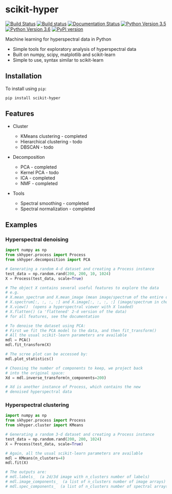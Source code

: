 # scikit-hyper
[![Build Status](https://travis-ci.com/priyankshah7/scikit-hyper.svg?token=xX99xZvXU9jWErT5D1zh&branch=master)](https://travis-ci.com/priyankshah7/scikit-hyper)
[![Build status](https://ci.appveyor.com/api/projects/status/q8mebbh8dadc6v02?svg=true)](https://ci.appveyor.com/project/priyankshah7/scikit-hyper)
[![Documentation Status](https://readthedocs.org/projects/scikit-hyper/badge/?version=latest)](http://scikit-hyper.readthedocs.io/en/latest/?badge=latest)
[![Python Version 3.5](https://img.shields.io/badge/Python-3.5-blue.svg)](https://www.python.org/downloads/)
[![Python Version 3.6](https://img.shields.io/badge/Python-3.6-blue.svg)](https://www.python.org/downloads/)
[![PyPI version](https://badge.fury.io/py/scikit-hyper.svg)](https://badge.fury.io/py/scikit-hyper)

Machine learning for hyperspectral data in Python

+ Simple tools for exploratory analysis of hyperspectral data
+ Built on numpy, scipy, matplotlib and scikit-learn
+ Simple to use, syntax similar to scikit-learn

## Installation
To install using `pip`:
```
pip install scikit-hyper
```

## Features

+ Cluster
	+ KMeans clustering - completed
	+ Hierarchical clustering - todo
	+ DBSCAN - todo

+ Decomposition
	+ PCA - completed
	+ Kernel PCA - todo
	+ ICA - completed
	+ NMF - completed

+ Tools
	+ Spectral smoothing - completed
	+ Spectral normalization - completed

	
## Examples

### Hyperspectral denoising
```python
import numpy as np
from skhyper.process import Process
from skhyper.decomposition import PCA

# Generating a random 4-d dataset and creating a Process instance
test_data = np.random.rand(200, 200, 10, 1024)
X = Process(test_data, scale=True)

# The object X contains several useful features to explore the data
# e.g.
# X.mean_spectrum and X.mean_image (mean image/spectrum of the entire dataset)
# X.spectrum[:, :, :, :] and X.image[:, :, :, :] (image/spectrum in chosen region)
# X.view()  (opens a hyperspectral viewer with X loaded)
# X.flatten() (a 'flattened' 2-d version of the data)
# for all features, see the documentation

# To denoise the dataset using PCA:
# First we fit the PCA model to the data, and then fit_transform()
# All the usual scikit-learn parameters are available
mdl = PCA()
mdl.fit_transform(X)

# The scree plot can be accessed by:
mdl.plot_statistics()

# Choosing the number of components to keep, we project back 
# into the original space:
Xd = mdl.inverse_transform(n_components=200)

# Xd is another instance of Process, which contains the new
# denoised hyperspectral data
```

### Hyperspectral clustering
```python
import numpy as np
from skhyper.process import Process
from skhyper.cluster import KMeans

# Generating a random 3-d dataset and creating a Process instance
test_data = np.random.rand(200, 200, 1024)
X = Process(test_data, scale=True)

# Again, all the usual scikit-learn parameters are available
mdl = KMeans(n_clusters=4)
mdl.fit(X)

# The outputs are:
# mdl.labels_  (a 2d/3d image with n_clusters number of labels)
# mdl.image_components_  (a list of n_clusters number of image arrays)
# mdl.spec_components_  (a list of n_clusters number of spectral arrays)
```
